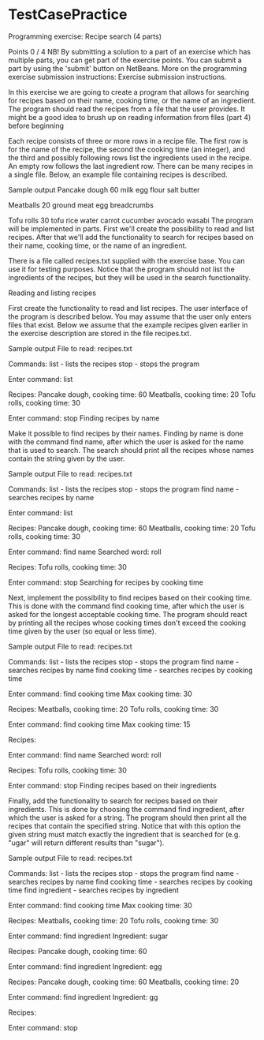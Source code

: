# TestCasePractice
Programming exercise:
Recipe search (4 parts)


Points
0
/
4
NB! By submitting a solution to a part of an exercise which has multiple parts, you can get part of the exercise points. You can submit a part by using the 'submit' button on NetBeans. More on the programming exercise submission instructions: Exercise submission instructions.

In this exercise we are going to create a program that allows for searching for recipes based on their name, cooking time, or the name of an ingredient. The program should read the recipes from a file that the user provides. It might be a good idea to brush up on reading information from files (part 4) before beginning

Each recipe consists of three or more rows in a recipe file. The first row is for the name of the recipe, the second the cooking time (an integer), and the third and possibly following rows list the ingredients used in the recipe. An empty row follows the last ingredient row. There can be many recipes in a single file. Below, an example file containing recipes is described.

Sample output
Pancake dough
60
milk
egg
flour
salt
butter

Meatballs
20
ground meat
egg
breadcrumbs

Tofu rolls
30
tofu
rice
water
carrot
cucumber
avocado
wasabi
The program will be implemented in parts. First we'll create the possibility to read and list recipes. After that we'll add the functionality to search for recipes based on their name, cooking time, or the name of an ingredient.

There is a file called recipes.txt supplied with the exercise base. You can use it for testing purposes. Notice that the program should not list the ingredients of the recipes, but they will be used in the search functionality.

Reading and listing recipes

First create the functionality to read and list recipes. The user interface of the program is described below. You may assume that the user only enters files that exist. Below we assume that the example recipes given earlier in the exercise description are stored in the file recipes.txt.

Sample output
File to read: recipes.txt

Commands:
list - lists the recipes
stop - stops the program

Enter command: list

Recipes:
Pancake dough, cooking time: 60
Meatballs, cooking time: 20
Tofu rolls, cooking time: 30

Enter command:  stop
Finding recipes by name

Make it possible to find recipes by their names. Finding by name is done with the command find name, after which the user is asked for the name that is used to search. The search should print all the recipes whose names contain the string given by the user.

Sample output
File to read: recipes.txt

Commands:
list - lists the recipes
stop - stops the program
find name - searches recipes by name

Enter command: list

Recipes:
Pancake dough, cooking time: 60
Meatballs, cooking time: 20
Tofu rolls, cooking time: 30

Enter command: find name
Searched word: roll

Recipes:
Tofu rolls, cooking time: 30

Enter command:  stop
Searching for recipes by cooking time

Next, implement the possibility to find recipes based on their cooking time. This is done with the command find cooking time, after which the user is asked for the longest acceptable cooking time. The program should react by printing all the recipes whose cooking times don't exceed the cooking time given by the user (so equal or less time).

Sample output
File to read: recipes.txt

Commands:
list - lists the recipes
stop - stops the program
find name - searches recipes by name
find cooking time - searches recipes by cooking time

Enter command: find cooking time
Max cooking time: 30

Recipes:
Meatballs, cooking time: 20
Tofu rolls, cooking time: 30

Enter command: find cooking time
Max cooking time: 15

Recipes:

Enter command: find name
Searched word: roll

Recipes:
Tofu rolls, cooking time: 30

Enter command:  stop
Finding recipes based on their ingredients

Finally, add the functionality to search for recipes based on their ingredients. This is done by choosing the command find ingredient, after which the user is asked for a string. The program should then print all the recipes that contain the specified string. Notice that with this option the given string must match exactly the ingredient that is searched for (e.g. "ugar" will return different results than "sugar").

Sample output
File to read: recipes.txt

Commands:
list - lists the recipes
stop - stops the program
find name - searches recipes by name
find cooking time - searches recipes by cooking time
find ingredient - searches recipes by ingredient

Enter command: find cooking time
Max cooking time: 30

Recipes:
Meatballs, cooking time: 20
Tofu rolls, cooking time: 30

Enter command: find ingredient
Ingredient: sugar

Recipes:
Pancake dough, cooking time: 60

Enter command: find ingredient
Ingredient: egg

Recipes:
Pancake dough, cooking time: 60
Meatballs, cooking time: 20

Enter command: find ingredient
Ingredient: gg

Recipes:

Enter command:  stop
